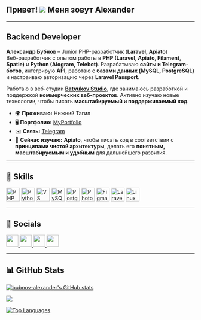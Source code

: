 ## **Привет!** ![](https://user-images.githubusercontent.com/18350557/176309783-0785949b-9127-417c-8b55-ab5a4333674e.gif) Меня зовут **Alexander**

---

## Backend Developer

**Александр Бубнов** – Junior PHP-разработчик (**Laravel, Apiato**)  
Веб-разработчик с опытом работы в **PHP (Laravel, Apiato, Filament, Spatie)** и **Python (Aiogram, Telebot)**. Разрабатываю **сайты и Telegram-ботов**, интегрирую **API**, работаю с **базами данных (MySQL, PostgreSQL)** и настраиваю авторизацию через **Laravel Passport**.

Работаю в веб-студии **[Batyukov Studio](https://batyukov.studio/)**, где занимаюсь разработкой и поддержкой **коммерческих веб-проектов**. Активно изучаю новые технологии, чтобы писать **масштабируемый и поддерживаемый код**.

- 🌍 **Проживаю:** Нижний Тагил
- 🖥️ **Портфолио:** [MyPortfolio](http://kinoki.vercel.app/)
- ✉️ **Связь:** [Telegram](https://t.me/kikoki445)
- 🧠 **Сейчас изучаю:** **Apiato**, чтобы писать код в соответствии с **принципами чистой архитектуры**, делать его **понятным, масштабируемым и удобным** для дальнейшего развития.

---

## 🔧 Skills

<p align="left"> <a href="https://www.php.net/" target="_blank" rel="noreferrer"><img src="https://raw.githubusercontent.com/danielcranney/readme-generator/main/public/icons/skills/php-colored.svg" width="36" height="36" alt="PHP" /></a> <a href="https://www.python.org/" target="_blank" rel="noreferrer"><img src="https://raw.githubusercontent.com/danielcranney/readme-generator/main/public/icons/skills/python-colored.svg" width="36" height="36" alt="Python" /></a> <a href="https://code.visualstudio.com/" target="_blank" rel="noreferrer"><img src="https://raw.githubusercontent.com/danielcranney/readme-generator/main/public/icons/skills/visualstudiocode.svg" width="36" height="36" alt="VS Code" /></a> <a href="https://www.mysql.com/" target="_blank" rel="noreferrer"><img src="https://raw.githubusercontent.com/danielcranney/readme-generator/main/public/icons/skills/mysql-colored.svg" width="36" height="36" alt="MySQL" /></a> <a href="https://www.postgresql.org/" target="_blank" rel="noreferrer"><img src="https://raw.githubusercontent.com/danielcranney/readme-generator/main/public/icons/skills/postgresql-colored.svg" width="36" height="36" alt="PostgreSQL" /></a> <a href="https://www.adobe.com/products/photoshop.html" target="_blank" rel="noreferrer"><img src="https://raw.githubusercontent.com/danielcranney/readme-generator/main/public/icons/skills/photoshop-colored.svg" width="36" height="36" alt="Photoshop" /></a> <a href="https://www.figma.com/" target="_blank" rel="noreferrer"><img src="https://raw.githubusercontent.com/danielcranney/readme-generator/main/public/icons/skills/figma-colored.svg" width="36" height="36" alt="Figma" /></a> <a href="https://laravel.com/" target="_blank" rel="noreferrer"><img src="https://raw.githubusercontent.com/danielcranney/readme-generator/main/public/icons/skills/laravel-colored.svg" width="36" height="36" alt="Laravel" /></a> <a href="https://www.linux.org" target="_blank" rel="noreferrer"><img src="https://raw.githubusercontent.com/danielcranney/readme-generator/main/public/icons/skills/linux-colored.svg" width="36" height="36" alt="Linux" /></a> </p>

---

## 🔗 Socials

<p align="left"> <a href="https://discord.com/users/kinoki_" target="_blank" rel="noreferrer"> <img src="https://raw.githubusercontent.com/danielcranney/readme-generator/main/public/icons/socials/discord.svg" width="32" height="32" /> </a> <a href="https://www.github.com/bubnov-alexander" target="_blank" rel="noreferrer"> <img src="https://raw.githubusercontent.com/danielcranney/readme-generator/main/public/icons/socials/github.svg" width="32" height="32" /> </a> <a href="http://www.instagram.com/kinoki445" target="_blank" rel="noreferrer"> <img src="https://raw.githubusercontent.com/danielcranney/readme-generator/main/public/icons/socials/instagram.svg" width="32" height="32" /> </a> <a href="https://www.twitch.tv/kinoki445" target="_blank" rel="noreferrer"> <img src="https://raw.githubusercontent.com/danielcranney/readme-generator/main/public/icons/socials/twitch.svg" width="32" height="32" /> </a> </p>

---

## 📊 GitHub Stats

<a href="http://www.github.com/bubnov-alexander"><img src="https://github-readme-stats.vercel.app/api?username=bubnov-alexander&show_icons=true&count_private=true&title_color=ec4899&text_color=ffffff&icon_color=a855f7&bg_color=181824&hide_border=true" alt="bubnov-alexander's GitHub stats" /></a>

<a href="http://www.github.com/bubnov-alexander"><img src="https://github-readme-streak-stats.herokuapp.com/?user=bubnov-alexander&stroke=ffffff&background=181824&ring=ec4899&fire=ec4899&currStreakNum=ffffff&currStreakLabel=ec4899&sideNums=ffffff&sideLabels=ffffff&dates=ffffff&hide_border=true" /></a>

<a href="https://github.com/bubnov-alexander" align="left"><img src="https://github-readme-stats.vercel.app/api/top-langs/?username=bubnov-alexander&langs_count=10&title_color=ec4899&text_color=ffffff&icon_color=a855f7&bg_color=181824&hide_border=true&locale=en&custom_title=Top%20%Languages" alt="Top Languages" /></a>
